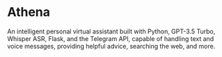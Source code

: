 # Athena
An intelligent personal virtual assistant built with Python, GPT-3.5 Turbo, Whisper ASR, Flask, and the Telegram API, capable of handling text and voice messages, providing helpful advice, searching the web, and more.
